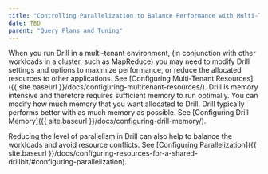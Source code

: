 ```yaml
---
title: "Controlling Parallelization to Balance Performance with Multi-Tenancy"
date: TBD 
parent: "Query Plans and Tuning"
--- 
```


When you run Drill in a multi-tenant environment, (in conjunction with other workloads in a cluster, such as MapReduce) you may need to modify Drill settings and options to maximize performance, or reduce the allocated resources to other applications. See [Configuring Multi-Tenant Resources]({{ site.baseurl }}/docs/configuring-multitenant-resources/).
Drill is memory intensive and therefore requires sufficient memory to run optimally. You can modify how much memory that you want allocated to Drill. Drill typically performs better with as much memory as possible. See [Configuring Drill Memory]({{ site.baseurl }}/docs/configuring-drill-memory/).
 
Reducing the level of parallelism in Drill can also help to balance the workloads and avoid resource conflicts. See [Configuring Parallelization]({{ site.baseurl }}/docs/configuring-resources-for-a-shared-drillbit/#configuring-parallelization).

